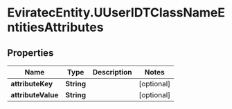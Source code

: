 # EviratecEntity.UUserIDTClassNameEntitiesAttributes

## Properties
Name | Type | Description | Notes
------------ | ------------- | ------------- | -------------
**attributeKey** | **String** |  | [optional] 
**attributeValue** | **String** |  | [optional] 


